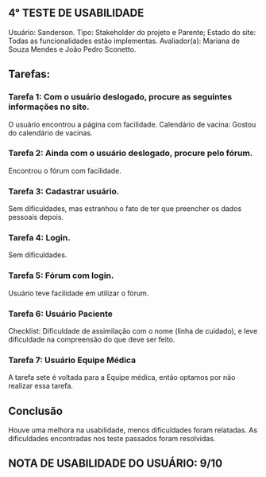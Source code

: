 ## 4° TESTE DE USABILIDADE

Usuário: Sanderson.
Tipo: Stakeholder do projeto e Parente;
Estado do site: Todas as funcionalidades estão implementas.
Avaliador(a): Mariana de Souza Mendes e João Pedro Sconetto.

## Tarefas:

### Tarefa 1: Com o usuário deslogado, procure as seguintes informações no site.
O usuário encontrou a página com facilidade.
Calendário de vacina: Gostou do calendário de vacinas.

### Tarefa 2: Ainda com o usuário deslogado, procure pelo fórum.
Encontrou o fórum com facilidade.	

### Tarefa 3: Cadastrar usuário.   
Sem dificuldades, mas estranhou o fato de ter que preencher os dados pessoais depois.

### Tarefa 4: Login.
Sem dificuldades.

### Tarefa 5: Fórum com login.
Usuário teve facilidade em utilizar o fórum. 

### Tarefa 6: Usuário Paciente
Checklist: Dificuldade de assimilação com o nome (linha de cuidado), e leve dificuldade na compreensão do que deve ser feito.

### Tarefa 7: Usuário Equipe Médica
A tarefa sete é voltada para a Equipe médica, então optamos por não realizar essa tarefa.

## Conclusão
Houve uma melhora na usabilidade, menos dificuldades foram relatadas. As dificuldades encontradas nos teste passados foram resolvidas.

## NOTA DE USABILIDADE DO USUÁRIO: 9/10



    		


